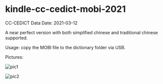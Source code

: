 # kindle-cc-cedict-mobi-2021

CC-CEDICT Data Date: 2021-03-12

A near perfect version with both simplified chinese and traditional chinese supported.

Usage: copy the MOBI file to the dictionary folder via USB.

Pictures:

![pic1](https://i.ibb.co/hVgThmX/1.jpg)

![pic2](https://i.ibb.co/x7Rhcxk/2.jpg)
